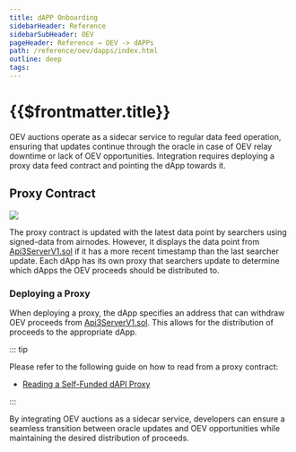 ```yaml
---
title: dAPP Onboarding
sidebarHeader: Reference
sidebarSubHeader: OEV
pageHeader: Reference → OEV -> dAPPs
path: /reference/oev/dapps/index.html
outline: deep
tags:
---
```


<PageHeader/>

<SearchHighlight/>

# {{$frontmatter.title}}

OEV auctions operate as a sidecar service to regular data feed operation,
ensuring that updates continue through the oracle in case of OEV relay downtime
or lack of OEV opportunities. Integration requires deploying a proxy data feed
contract and pointing the dApp towards it.

## Proxy Contract

<div>
  <img src="/reference/oev/assets/dAPI.png" />
</div>

The proxy contract is updated with the latest data point by searchers using
signed-data from airnodes. However, it displays the data point from
[Api3ServerV1.sol](https://dapi-docs.api3.org/reference/dapis/understand/read-dapis.htmls)
if it has a more recent timestamp than the last searcher update. Each dApp has
its own proxy that searchers update to determine which dApps the OEV proceeds
should be distributed to.

### Deploying a Proxy

When deploying a proxy, the dApp specifies an address that can withdraw OEV
proceeds from
[Api3ServerV1.sol](https://dapi-docs.api3.org/reference/dapis/understand/read-dapis.htmls).
This allows for the distribution of proceeds to the appropriate dApp.

::: tip

Please refer to the following guide on how to read from a proxy contract:

- [Reading a Self-Funded dAPI Proxy](https://dapi-docs.api3.org/guides/dapis/read-self-funded-dapi/)

:::

By integrating OEV auctions as a sidecar service, developers can ensure a
seamless transition between oracle updates and OEV opportunities while
maintaining the desired distribution of proceeds.
